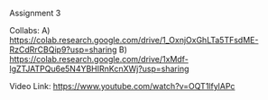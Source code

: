 Assignment 3

Collabs:
A) https://colab.research.google.com/drive/1_OxnjOxGhLTa5TFsdME-RzCdRrCBQip9?usp=sharing
B) https://colab.research.google.com/drive/1xMdf-lgZTJATPQu6e5N4YBHIRnKcnXWj?usp=sharing

Video Link: https://www.youtube.com/watch?v=OQT1lfylAPc
